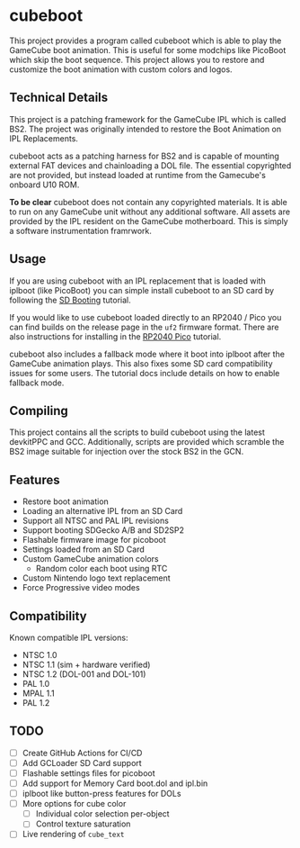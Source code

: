 # cubeboot

This project provides a program called cubeboot which is able to play the GameCube
boot animation. This is useful for some modchips like PicoBoot which skip the boot
sequence. This project allows you to restore and customize the boot animation with
custom colors and logos.

## Technical Details

This project is a patching framework for the GameCube IPL which is called BS2.
The project was originally intended to restore the Boot Animation on IPL Replacements.

cubeboot acts as a patching harness for BS2 and is capable of mounting external
FAT devices and chainloading a DOL file. The essential copyrighted are not provided,
but instead loaded at runtime from the Gamecube's onboard U10 ROM.

**To be clear** cubeboot does not contain any copyrighted materials. It is able to run
on any GameCube unit without any additional software. All assets are provided by the IPL
resident on the GameCube motherboard. This is simply a software instrumentation framrwork.

## Usage

If you are using cubeboot with an IPL replacement that is loaded with iplboot
(like PicoBoot) you can simple install cubeboot to an SD card by following the
[SD Booting](./docs/SD_Boot.md) tutorial.

If you would like to use cubeboot loaded directly to an RP2040 / Pico you can find 
builds on the release page in the `uf2` firmware format. There are also instructions
for installing in the [RP2040 Pico](./docs/RP2040_Boot.md) tutorial.

cubeboot also includes a fallback mode where it boot into iplboot after the GameCube
animation plays. This also fixes some SD card compatibility issues for some users.
The tutorial docs include details on how to enable fallback mode.

## Compiling

This project contains all the scripts to build cubeboot using the latest 
devkitPPC and GCC.  Additionally, scripts are provided which scramble the BS2
image suitable for injection over the stock BS2 in the GCN.

## Features
- Restore boot animation
- Loading an alternative IPL from an SD Card
- Support all NTSC and PAL IPL revisions
- Support booting SDGecko A/B and SD2SP2
- Flashable firmware image for picoboot
- Settings loaded from an SD Card
- Custom GameCube animation colors
  - Random color each boot using RTC
- Custom Nintendo logo text replacement
- Force Progressive video modes

## Compatibility

Known compatible IPL versions:
- NTSC 1.0
- NTSC 1.1 (sim + hardware verified)
- NTSC 1.2 (DOL-001 and DOL-101)
- PAL 1.0
- MPAL 1.1
- PAL 1.2

## TODO
- [ ] Create GitHub Actions for CI/CD
- [ ] Add GCLoader SD Card support
- [ ] Flashable settings files for picoboot
- [ ] Add support for Memory Card boot.dol and ipl.bin
- [ ] iplboot like button-press features for DOLs
- [ ] More options for cube color
  - [ ] Individual color selection per-object
  - [ ] Control texture saturation
- [ ] Live rendering of `cube_text`
